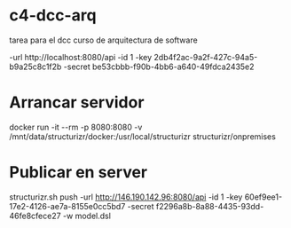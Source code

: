 # c4-dcc-arq
tarea para el dcc curso de arquitectura de software

-url http://localhost:8080/api -id 1 -key 2db4f2ac-9a2f-427c-94a5-b9a25c8c1f2b -secret be53cbbb-f90b-4bb6-a640-49fdca2435e2

# Arrancar servidor
docker run -it --rm -p 8080:8080 -v /mnt/data/structurizr/docker:/usr/local/structurizr structurizr/onpremises

# Publicar en server
structurizr.sh push -url http://146.190.142.96:8080/api -id 1 -key 60ef9ee1-17e2-4126-ae7a-8155e0cc5bd7 -secret f2296a8b-8a88-4435-93dd-46fe8cfece27 -w model.dsl
